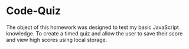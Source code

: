 # Code-Quiz 
The object of this homework was designed to test my basic JavaScript knowledge. To create a timed quiz and allow the user to save their score and view high scores using local storage.

